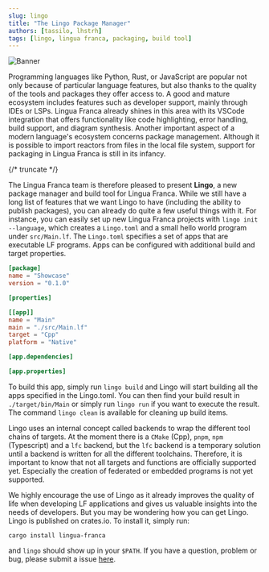 ```yaml
---
slug: lingo
title: "The Lingo Package Manager"
authors: [tassilo, lhstrh]
tags: [lingo, lingua franca, packaging, build tool]
---
```


![Banner](../static/img/blog/lingo-release-post.png)

Programming languages like Python, Rust, or JavaScript are popular not only because of particular language features, but also thanks to the quality of the tools and packages they offer access to.
A good and mature ecosystem includes features such as developer support, mainly through IDEs or LSPs. Lingua Franca already shines in this area with its VSCode integration that offers functionality like code highlighting, error handling, build support, and diagram synthesis. Another important aspect of a modern language's ecosystem concerns package management. Although it is possible to import reactors from files in the local file system, support for packaging in Lingua Franca is still in its infancy.

{/* truncate */}

The Lingua Franca team is therefore pleased to present **Lingo**, a new package manager and build tool for Lingua Franca. While we still have a long list of features that we want Lingo to have (including the ability to publish packages), you can already do quite a few useful things with it.
For instance, you can easily set up new Lingua Franca projects with `lingo init --language`, which creates a `Lingo.toml` and a small hello world program under `src/Main.lf`. The `Lingo.toml` specifies a set of apps that are executable LF programs. Apps can be configured with additional build and target properties.

```toml
[package]
name = "Showcase"
version = "0.1.0"

[properties]

[[app]]
name = "Main"
main = "./src/Main.lf"
target = "Cpp"
platform = "Native"

[app.dependencies]

[app.properties]
```

To build this app, simply run `lingo build` and Lingo will start building all the apps specified in the Lingo.toml. You can then find your build result in `./target/bin/Main` or simply run `lingo run` if you want to execute the result. The command `lingo clean` is available for cleaning up build items.

Lingo uses an internal concept called backends to wrap the different tool chains of targets. At the moment there is a `CMake` (Cpp), `pnpm`, `npm` (Typescript) and a `lfc` backend, but the `lfc` backend is a temporary solution until a backend is written for all the different toolchains. Therefore, it is important to know that not all targets and functions are officially supported yet. Especially the creation of federated or embedded programs is not yet supported.

We highly encourage the use of Lingo as it already improves the quality of life when developing LF applications and gives us valuable insights into the needs of developers. But you may be wondering how you can get Lingo. Lingo is published on crates.io. To install it, simply run:

```
cargo install lingua-franca
```

and `lingo` should show up in your `$PATH`. If you have a question, problem or bug, please submit a issue [here](https://github.com/lf-lang/lingo/issues).
